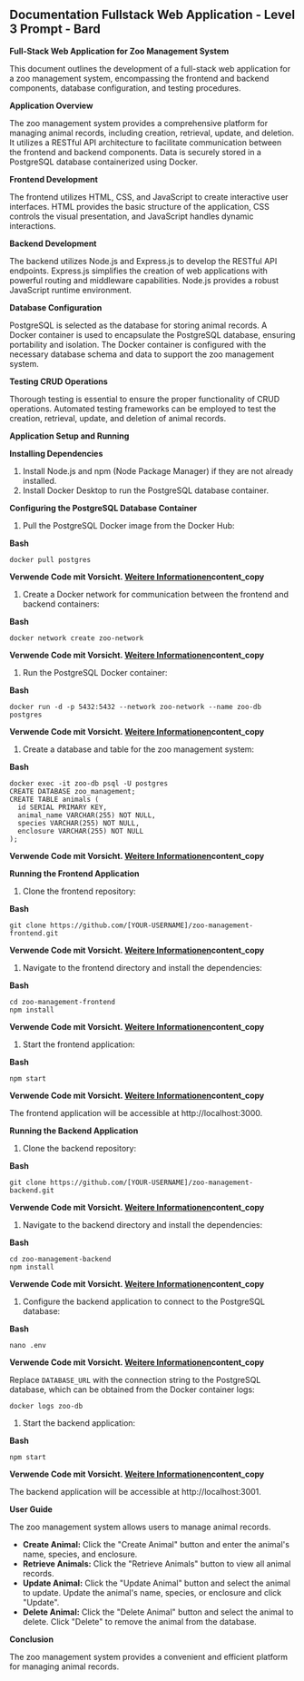 ## Documentation Fullstack Web Application - Level 3 Prompt - Bard

**Full-Stack Web Application for Zoo Management System**

This document outlines the development of a full-stack web application for a zoo management system, encompassing the frontend and backend components, database configuration, and testing procedures.

**Application Overview**

The zoo management system provides a comprehensive platform for managing animal records, including creation, retrieval, update, and deletion. It utilizes a RESTful API architecture to facilitate communication between the frontend and backend components. Data is securely stored in a PostgreSQL database containerized using Docker.

**Frontend Development**

The frontend utilizes HTML, CSS, and JavaScript to create interactive user interfaces. HTML provides the basic structure of the application, CSS controls the visual presentation, and JavaScript handles dynamic interactions.

**Backend Development**

The backend utilizes Node.js and Express.js to develop the RESTful API endpoints. Express.js simplifies the creation of web applications with powerful routing and middleware capabilities. Node.js provides a robust JavaScript runtime environment.

**Database Configuration**

PostgreSQL is selected as the database for storing animal records. A Docker container is used to encapsulate the PostgreSQL database, ensuring portability and isolation. The Docker container is configured with the necessary database schema and data to support the zoo management system.

**Testing CRUD Operations**

Thorough testing is essential to ensure the proper functionality of CRUD operations. Automated testing frameworks can be employed to test the creation, retrieval, update, and deletion of animal records.

**Application Setup and Running**

**Installing Dependencies**

1. Install Node.js and npm (Node Package Manager) if they are not already installed.
2. Install Docker Desktop to run the PostgreSQL database container.

**Configuring the PostgreSQL Database Container**

1. Pull the PostgreSQL Docker image from the Docker Hub:

**Bash**

```
docker pull postgres

```

**Verwende Code mit Vorsicht. [Weitere Informationen](https://bard.google.com/faq#coding)content_copy**

1. Create a Docker network for communication between the frontend and backend containers:

**Bash**

```
docker network create zoo-network

```

**Verwende Code mit Vorsicht. [Weitere Informationen](https://bard.google.com/faq#coding)content_copy**

1. Run the PostgreSQL Docker container:

**Bash**

```
docker run -d -p 5432:5432 --network zoo-network --name zoo-db postgres

```

**Verwende Code mit Vorsicht. [Weitere Informationen](https://bard.google.com/faq#coding)content_copy**

1. Create a database and table for the zoo management system:

**Bash**

```
docker exec -it zoo-db psql -U postgres
CREATE DATABASE zoo_management;
CREATE TABLE animals (
  id SERIAL PRIMARY KEY,
  animal_name VARCHAR(255) NOT NULL,
  species VARCHAR(255) NOT NULL,
  enclosure VARCHAR(255) NOT NULL
);

```

**Verwende Code mit Vorsicht. [Weitere Informationen](https://bard.google.com/faq#coding)content_copy**

**Running the Frontend Application**

1. Clone the frontend repository:

**Bash**

```
git clone https://github.com/[YOUR-USERNAME]/zoo-management-frontend.git

```

**Verwende Code mit Vorsicht. [Weitere Informationen](https://bard.google.com/faq#coding)content_copy**

1. Navigate to the frontend directory and install the dependencies:

**Bash**

```
cd zoo-management-frontend
npm install

```

**Verwende Code mit Vorsicht. [Weitere Informationen](https://bard.google.com/faq#coding)content_copy**

1. Start the frontend application:

**Bash**

```
npm start

```

**Verwende Code mit Vorsicht. [Weitere Informationen](https://bard.google.com/faq#coding)content_copy**

The frontend application will be accessible at http://localhost:3000.

**Running the Backend Application**

1. Clone the backend repository:

**Bash**

```
git clone https://github.com/[YOUR-USERNAME]/zoo-management-backend.git

```

**Verwende Code mit Vorsicht. [Weitere Informationen](https://bard.google.com/faq#coding)content_copy**

1. Navigate to the backend directory and install the dependencies:

**Bash**

```
cd zoo-management-backend
npm install

```

**Verwende Code mit Vorsicht. [Weitere Informationen](https://bard.google.com/faq#coding)content_copy**

1. Configure the backend application to connect to the PostgreSQL database:

**Bash**

```
nano .env

```

**Verwende Code mit Vorsicht. [Weitere Informationen](https://bard.google.com/faq#coding)content_copy**

Replace `DATABASE_URL` with the connection string to the PostgreSQL database, which can be obtained from the Docker container logs:

`docker logs zoo-db`

1. Start the backend application:

**Bash**

```
npm start

```

**Verwende Code mit Vorsicht. [Weitere Informationen](https://bard.google.com/faq#coding)content_copy**

The backend application will be accessible at http://localhost:3001.

**User Guide**

The zoo management system allows users to manage animal records.

- **Create Animal:** Click the "Create Animal" button and enter the animal's name, species, and enclosure.
- **Retrieve Animals:** Click the "Retrieve Animals" button to view all animal records.
- **Update Animal:** Click the "Update Animal" button and select the animal to update. Update the animal's name, species, or enclosure and click "Update".
- **Delete Animal:** Click the "Delete Animal" button and select the animal to delete. Click "Delete" to remove the animal from the database.

**Conclusion**

The zoo management system provides a convenient and efficient platform for managing animal records.
